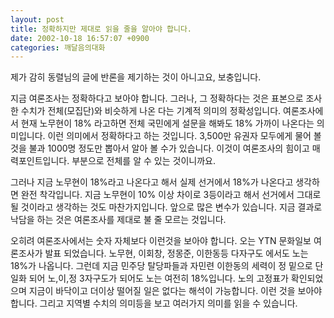 ```yaml
---
layout: post
title: 정확하지만 제대로 읽을 줄을 알아야 합니다.
date: 2002-10-18 16:57:07 +0900
categories: 깨달음의대화
---
```

제가 감히 동렬님의 글에 반론을 제기하는 것이 아니고요, 보충입니다.
  

  
지금 여론조사는 정확하다고 보아야 합니다. 그러나, 그 정확하다는 것은 표본으로 조사한 수치가 전체(모집단)와 비슷하게 나온 다는 기계적 의미의 정확성입니다. 여론조사에서 현재 노무현이 18% 라고하면 전체 국민에게 설문을 해봐도 18% 가까이 나온다는 의미입니다. 이런 의미에서 정확하다고 하는 것입니다. 3,500만 유권자 모두에게 물어 볼 것을 불과 1000명 정도만 뽑아서 알아 볼 수가 있습니다. 이것이 여론조사의 힘이고 매력포인트입니다. 부분으로 전체를 알 수 있는 것이니까요.
  

  
그러나 지금 노무현이 18%라고 나온다고 해서 실제 선거에서 18%가 나온다고 생각하면 완전 착각입니다. 지금 노무현이 10% 이상 차이로 3등이라고 해서 선거에서 그대로 될 것이라고 생각하는 것도 마찬가지입니다. 앞으로 많은 변수가 있습니다. 지금 결과로 낙담을 하는 것은 여론조사를 제대로 불 줄 모르는 것입니다.
  

  
오히려 여론조사에서는 숫자 자체보다 이런것을 보아야 합니다. 오는 YTN 문화일보 여론조사가 발표 되었습니다. 노무현, 이회창, 정몽준, 이한동등 다자구도 에서도 노는 18%가 나옵니다. 그런데 지금 민주당 탈당파들과 자민련 이한동의 세력이 정 밑으로 단일화 되어 노,이,정 3자구도가 되어도 노는 여전히 18%입니다. 노의 고정표가 확인되었으며 지금이 바닥이고 더이상 떨어질 일은 없다는 해석이 가능합니다. 이런 것을 보아야 합니다. 그리고 지역별 수치의 의미등을 보고 여러가지 의미를 읽을 수 있습니다.